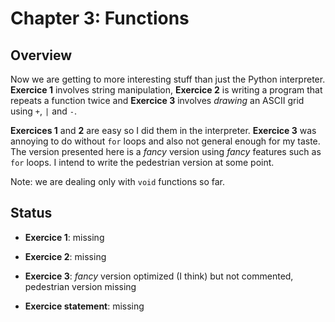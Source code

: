 # Chapter 3: Functions

## Overview

Now we are getting to more interesting stuff than just the Python interpreter.
**Exercice 1** involves string manipulation, **Exercice 2** is writing a 
program that repeats a function twice and **Exercice 3** involves *drawing* an
ASCII grid using `+`, `|` and `-`.

**Exercices 1** and **2** are easy so I did them in the interpreter. **Exercice 
3** was annoying to do without `for` loops and also not general enough for my 
taste. The version presented here is a *fancy* version using *fancy* features 
such as `for` loops. I intend to write the pedestrian version at some point.


Note: we are dealing only with `void` functions so far.

## Status

- **Exercice 1**: missing

- **Exercice 2**: missing

- **Exercice 3**: *fancy* version optimized (I think) but not commented, 
pedestrian version missing

- **Exercice statement**: missing
